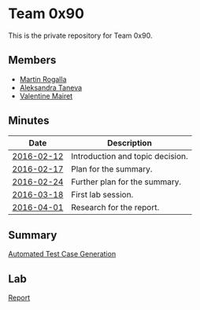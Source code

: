 # Team 0x90

This is the private repository for Team 0x90.

## Members
* [Martin Rogalla](https://github.com/MartinRogalla)
* [Aleksandra Taneva](https://github.com/ataneva)
* [Valentine Mairet](https://github.com/ValMai)

## Minutes
|  **Date**                             |  **Description**                                                                   |
|---------------------------------------|------------------------------------------------------------------------------------|
|  [2016-02-12](minutes/2016-02-12.md)  |  Introduction and topic decision.                                                  |
|  [2016-02-17](minutes/2016-02-17.md)  |  Plan for the summary.                                                             |
|  [2016-02-24](minutes/2016-02-24.md)  |  Further plan for the summary.                                                     |
|  [2016-03-18](minutes/2016-03-18.md)  |  First lab session.                                                                |
|  [2016-04-01](minutes/2016-04-01.md)  |  Research for the report.                                                          |

## Summary
[Automated Test Case Generation](summary/README.md)

## Lab
[Report](lab/README.md)
